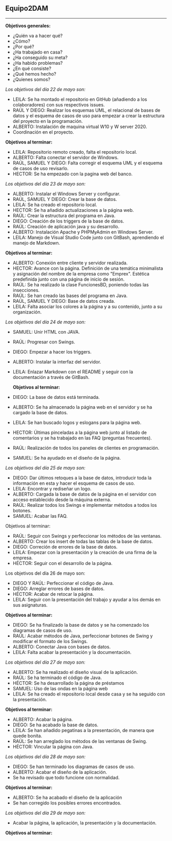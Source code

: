 ## Equipo2DAM
---
**Objetivos generales:**

* ¿Quién va a hacer qué?
* ¿Cómo?
* ¿Por qué?
* ¿Ha trabajado en casa?
* ¿Ha conseguido su meta?
* ¿Ha habido problemas?
* ¿En qué consiste?
* ¿Qué hemos hecho?
* ¿Quienes somos?

*Los objetivos del día 22 de mayo son:*

- LEILA: Se ha montado el repositorio en GitHub (añadiendo a los colaboradores) con sus respectivos issues.
- RAÚL Y DIEGO: Realizar los esquemas UML, el relacional de bases de datos y el esquema de casos de uso para empezar a crear la estructura del proyecto en la programación.
- ALBERTO: Instalación de maquina virtual W10 y W server 2020.
- Coordinación en el proyecto.
 
**Objetivos al terminar:**
- LEILA: Repositorio remoto creado, falta el repositorio local.
- ALBERTO: Falta conectar el servidor de Windows.
- RAÚL, SAMUEL Y DIEGO: Falta corregir el esquema UML y el esquema de casos de uso revisarlo.
- HECTOR: Se ha empezado con la pagina web del banco.

*Los objetivos del día 23 de mayo son:*
- ALBERTO: Instalar el Windows Server y configurar.
- RAÚL, SAMUEL Y DIEGO: Crear la base de datos.
- LEILA: Se ha creado el repositorio local.
- HECTOR: Se ha añadido actualizaciones a la página web.
- RAÚL: Crear la estructura del programa en Java.
- DIEGO: Creación de los triggers de la base de datos.
- RAÚL: Creación de aplicación java y su desarrollo.
- ALBERTO: Instalación Apache y PHPMyAdmin en Windows Server.
- LEILA: Manejo de Visual Studio Code junto con GitBash, aprendiendo el manejo de Markdown.
 
**Objetivos al terminar:**

- ALBERTO: Conexión entre cliente y servidor realizada.
- HECTOR: Avance con la página. Definición de una temática minimalista y asignación del nombre de la empresa como "Emprex". Estética predefinida junto con una página de inicio de sesión.
- RAÚL: Se ha realizado la clase FuncionesBD, poniendo todas las insecciones.
- RAÚL: Se han creado las bases del programa en Java.
- RAÚL, SAMUEL Y DIEGO: Base de datos creada.
- LEILA: Falta asociar los colores a la página y a su contenido, junto a su organización.


*Los objetivos del día 24 de mayo son:*
- SAMUEL: Unir HTML con JAVA.
- RAÚL: Progresar con Swings.
- DIEGO: Empezar a hacer los triggers.
- ALBERTO: Instalar la interfaz del servidor.
- LEILA: Enlazar Markdown con el README y seguir con la documentación a través de GitBash.
  
  **Objetivos al terminar:**
- DIEGO: La base de datos está terminada.
- ALBERTO: Se ha almacenado la página web en el servidor y se ha cargado la base de datos.
- LEILA: Se han buscado logos y eslogans para la página web.
- HECTOR: Últimas pinceladas a la página web junto al listado de comentarios y se ha trabajado en las FAQ (preguntas frecuentes).
- RAÚL: Realización de todos los paneles de clientes en programación.
- SAMUEL: Se ha ayudado en el diseño de la página.

*Los objetivos del día 25 de mayo son:*

- DIEGO: Dar últimos retoques a la base de datos, introducir toda la información en esta y hacer el esquema de casos de uso.
- LEILA: Encontrar y rediseñar un logo.
- ALBERTO: Cargada la base de datos de la página en el servidor con acceso establecido desde la máquina externa. 
- RAÚL: Realizar todos los Swings e implementar métodos a todos los botones.
- SAMUEL: Acabar las FAQ.

Objetivos al terminar:
- RAÚL: Seguir con Swings y perfeccionar los métodos de las ventanas.
- ALBERTO: Crear los insert de todas las tablas de la base de datos.
- DIEGO: Correción de errores de la base de datos.
- LEILA: Empezar con la presentación y la creación de una firma de la empresa.
- HÉCTOR: Seguir con el desarrollo de la página.

Los objetivos del día 26 de mayo son:
- DIEGO Y RAÚL: Perfeccionar el código de Java.
- DIEGO: Arreglar errores de bases de datos.
- HÉCTOR: Acabar de retocar la página.
- LEILA: Seguir con la presentación del trabajo y ayudar a los demás en sus asignaturas.

**Objetivos al terminar:**
- DIEGO: Se ha finalizado la base de datos y se ha comenzado los diagramas de casos de uso.
- RAÚL: Acabar métodos de Java, perfeccionar botones de Swing y modificar el formato de los Swings.
- ALBERTO: Conectar Java con bases de datos.
- LEILA: Falta acabar la presentación y la documentación.

*Los objetivos del día 27 de mayo son:*
- ALBERTO: Se ha realizado el diseño visual de la aplicación.
- RAÚL: Se ha terminado el código de Java.
- HÉCTOR: Se ha desarrollado la página de préstamos
- SAMUEL: Uso de las ondas en la página web
- LEILA: Se ha creado el repositorio local desde casa y se ha seguido con la presentación.
  
**Objetivos al terminar:**
- ALBERTO: Acabar la página.
- DIEGO: Se ha acabado la base de datos.
- LEILA: Se han añadido pegatinas a la presentación, de manera que quede bonita.
- RAÚL: Se han arreglado los métodos de las ventanas de Swing.
- HÉCTOR: Vincular la página con Java.
  
*Los objetivos del día 28 de mayo son:*
- DIEGO: Se han terminado los diagramas de casos de uso.
- ALBERTO: Acabar el diseño de la aplicación.
- Se ha revisado que todo funcione con normalidad.
  
**Objetivos al terminar:**
- ALBERTO: Se ha acabado el diseño de la aplicación
- Se han corregido los posibles errores encontrados.
  
*Los objetivos del día 29 de mayo son:*
- Acabar la página, la aplicación, la presentación y la documentación.

**Objetivos al terminar:**




 
